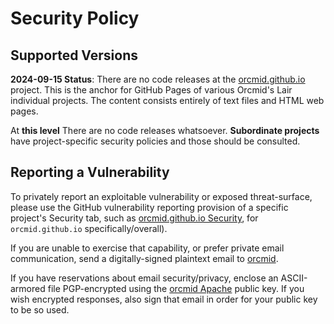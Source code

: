 # Security Policy

## Supported Versions

**2024-09-15 Status**: There are no code releases at the
[orcmid.github.io](https://github.com/orcmid/orcmid.github.io/new/master)
project.  This is the anchor for GitHub Pages of various Orcmid's Lair individual projects.
The content consists entirely of text files and HTML web pages.  

At **this level** There are no code releases whatsoever.  **Subordinate projects** have
project-specific security policies and those should be consulted. 

## Reporting a Vulnerability

To privately report an exploitable vulnerability or exposed threat-surface,
please use the GitHub vulnerability reporting provision of a specific
project's Security tab, such as 
[orcmid.github.io Security](https://github.com/orcmid/orcmid.github.io/security),
for `orcmid.github.io` specifically/overall). 

If you are unable to exercise that capability, or prefer private email communication,
send a digitally-signed plaintext email to [orcmid](mailto:orcmid@msn.com).

If you have reservations about email security/privacy, enclose an ASCII-armored file
PGP-encrypted using the
[orcmid Apache](https://people.apache.org/keys/committer/orcmid.asc) public key. If
you wish encrypted responses, also sign that email in order for your public key
to be so used.
